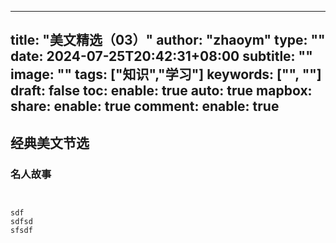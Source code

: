 
---
title: "美文精选（03）"
author: "zhaoym"
type: ""
date: 2024-07-25T20:42:31+08:00
subtitle: ""
image: ""
tags: ["知识","学习"]
keywords: ["", ""]
draft: false
toc:
enable: true
auto: true
mapbox:
share:
enable: true
comment:
enable: true
---


## 经典美文节选

### 名人故事

```agsl


sdf
sdfsd
sfsdf

```

